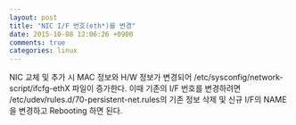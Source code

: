 ```yaml
---
layout: post
title: "NIC I/F 번호(eth*)를 변경"
date: 2015-10-08 12:06:26 +0900
comments: true
categories: linux
---
```

NIC 교체 및 추가 시 MAC 정보와 H/W 정보가 변경되어 /etc/sysconfig/network-script/ifcfg-ethX 파일이 증가한다.
이때 기존의 I/F 번호를 변경하려면 /etc/udev/rules.d/70-persistent-net.rules의 기존 정보 삭제 및 신규 I/F의 NAME을 변경하고 Rebooting 하면 된다.